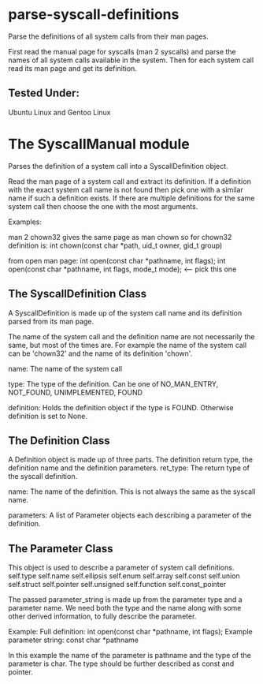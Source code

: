 parse-syscall-definitions
=========================
Parse the definitions of all system calls from their man pages.

First read the manual page for syscalls (man 2 syscalls) and parse the names
of all system calls available in the system. Then for each system call read
its man page and get its definition.

Tested Under:
-------------
Ubuntu Linux and Gentoo Linux


The SyscallManual module
============================
Parses the definition of a system call into a SyscallDefinition object.

Read the man page of a system call and extract its definition. If a definition
with the exact system call name is not found then pick one with a similar name
if such a definition exists. If there are multiple definitions for the same
system call then choose the one with the most arguments.

Examples:

man 2 chown32 gives the same page as man chown so for chown32 definition is:
  int chown(const char *path, uid_t owner, gid_t group)

from open man page:
  int open(const char *pathname, int flags);
  int open(const char *pathname, int flags, mode_t mode); <-- pick this one



The SyscallDefinition Class
---------------------------
<Purpose>
  A SyscallDefinition is made up of the system call name and its definition 
  parsed from its man page.

  The name of the system call and the definition name are not necessarily the
  same, but most of the times are. For example the name of the system call can
  be 'chown32' and the name of its definition 'chown'.

<Attributes>
  name:
    The name of the system call
  
  type:
    The type of the definition. Can be one of NO_MAN_ENTRY, NOT_FOUND, 
    UNIMPLEMENTED, FOUND
  
  definition:
    Holds the definition object if the type is FOUND. Otherwise definition is 
    set to None.


The Definition Class
--------------------
<Purpose>
  A Definition object is made up of three parts. The definition return type,
  the definition name and the definition parameters.
<Attributes>
  ret_type:
    The return type of the syscall definition.

  name:
    The name of the definition. This is not always the same as the syscall 
    name.

  parameters:
    A list of Parameter objects each describing a parameter of the definition.



The Parameter Class
-------------------
<Purpose>
  This object is used to describe a parameter of system call definitions.

<Attributes>
  self.type
  self.name
  self.ellipsis
  self.enum
  self.array
  self.const
  self.union
  self.struct
  self.pointer
  self.unsigned
  self.function
  self.const_pointer

The passed parameter_string is made up from the parameter type and a
parameter name. We need both the type and the name along with some other
derived information, to fully describe the parameter. 

Example:
Full definition: int open(const char *pathname, int flags);
Example parameter string: const char *pathname

In this example the name of the parameter is pathname and the type of the
parameter is char. The type should be further described as const and
pointer.
